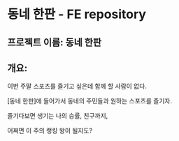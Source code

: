# 동네 한판 - FE repository

## 프로젝트 이름: 동네 한판

## 개요:

이번 주말 스포츠를 즐기고 싶은데 함께 할 사람이 없다.

[동네 한판]에 들어가서 동네의 주민들과 원하는 스포츠를 즐기자.

즐기다보면 생기는 나의 승률, 친구까지,

어쩌면 이 주의 랭킹 왕이 될지도?
